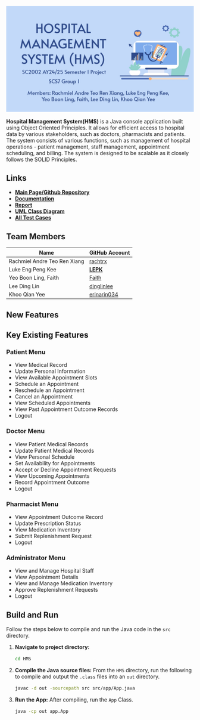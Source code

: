 ![Cover Page](./img/HMSCover.jpg)

**Hospital Management System(HMS)** is a Java console application built using Object Oriented Principles. It allows for efficient access to hospital data by various stakeholders, such as doctors, pharmacists and patients. The system consists of various functions, such as management of hospital operations - patient management, staff management, appointment scheduling, and billing. The system is designed to be scalable as it closely follows the SOLID Principles.


## Links
- **[Main Page/Github Repository](https://github.com/rachtrx/HMS)**
- **[Documentation](https://example.com/documentation)**
- **[Report](https://example.com/report)**
- **[UML Class Diagram](https://example.com/report)**
- **[All Test Cases](https://example.com/report)**

## Team Members

| Name                          | GitHub Account                                       |
|-------------------------------|------------------------------------------------------|
| Rachmiel Andre Teo Ren Xiang  | [rachtrx](https://github.com/rachtrx)                |            
| Luke Eng Peng Kee             | [__LEPK__](https://github.com/LEPK02)               |
| Yeo Boon Ling, Faith          | [Faith](https://github.com/Faith-Yeo)                | 
| Lee Ding Lin                  | [dinglinlee](https://github.com/dinglinlee)          | 
| Khoo Qian Yee                 | [erinarin034](https://github.com/erinarin034)        |

## New Features

## Key Existing Features

### Patient Menu
- View Medical Record
- Update Personal Information
- View Available Appointment Slots
- Schedule an Appointment
- Reschedule an Appointment
- Cancel an Appointment
- View Scheduled Appointments
- View Past Appointment Outcome Records
- Logout

### Doctor Menu
- View Patient Medical Records
- Update Patient Medical Records
- View Personal Schedule
- Set Availability for Appointments
- Accept or Decline Appointment Requests
- View Upcoming Appointments
- Record Appointment Outcome
- Logout

### Pharmacist Menu
- View Appointment Outcome Record
- Update Prescription Status
- View Medication Inventory
- Submit Replenishment Request
- Logout

### Administrator Menu
- View and Manage Hospital Staff
- View Appointment Details
- View and Manage Medication Inventory
- Approve Replenishment Requests
- Logout

## Build and Run
Follow the steps below to compile and run the Java code in the `src` directory.

1. **Navigate to project directory:**
    ```bash
    cd HMS
    ```

2. **Compile the Java source files:**
    From the `HMS` directory, run the following to compile and output the `.class` files into an `out` directory.
    ```bash
    javac -d out -sourcepath src src/app/App.java
    ```

3. **Run the App:**
    After compiling, run the `App` Class.
    ```bash
    java -cp out app.App
    ```
